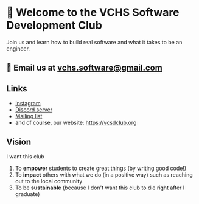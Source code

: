 # 👋 Welcome to the VCHS Software Development Club

Join us and learn how to build real software and what it takes to be an engineer.

## 📧 Email us at [vchs.software@gmail.com](mailto:vchs.software@gmail.com)

## Links

- [Instagram](https://www.instagram.com/vcsdclub?igsh=OGQ5ZDc2ODk2ZA%3D%3D&utm_source=qr)
- [Discord server](https://discord.gg/hayb3xUZRD)
- [Mailing list](https://forms.gle/VWdvRrLedm2eqK9t8)
- and of course, our website: https://vcsdclub.org

## Vision

I want this club

1. To **empower** students to create great things (by writing good code!)
2. To **impact** others with what we do (in a positive way) such as reaching out to the local community
3. To be **sustainable** (because I don't want this club to die right after I graduate)

<!--

**Here are some ideas to get you started:**

🙋‍♀️ A short introduction - what is your organization all about?
🌈 Contribution guidelines - how can the community get involved?
👩‍💻 Useful resources - where can the community find your docs? Is there anything else the community should know?
🍿 Fun facts - what does your team eat for breakfast?
🧙 Remember, you can do mighty things with the power of [Markdown](https://docs.github.com/github/writing-on-github/getting-started-with-writing-and-formatting-on-github/basic-writing-and-formatting-syntax)
-->
